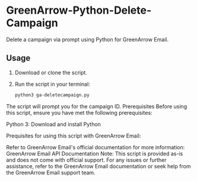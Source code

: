 # GreenArrow-Python-Delete-Campaign

Delete a campaign via prompt using Python for GreenArrow Email.

## Usage

1. Download or clone the script.

2. Run the script in your terminal:

   ```bash
   python3 ga-deletecampaign.py

The script will prompt you for the campaign ID.
Prerequisites
Before using this script, ensure you have met the following prerequisites:

Python 3: Download and install Python

Prequisites for using this script with GreenArrow Email:

Refer to GreenArrow Email's official documentation for more information: GreenArrow Email API Documentation
Note: This script is provided as-is and does not come with official support. For any issues or further assistance, refer to the GreenArrow Email documentation or seek help from the GreenArrow Email support team.
